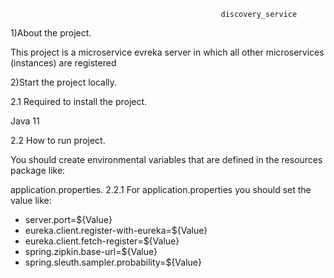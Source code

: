                                                    discovery_service
1)About the project.

This project is a microservice evreka server in which all other microservices (instances) are registered

2)Start the project locally.

2.1 Required to install the project.

Java 11

2.2 How to run project.

You should create environmental variables that are defined in the resources package like:

application.properties.
2.2.1 For application.properties you should set the value like:

* server.port=${Value}
* eureka.client.register-with-eureka=${Value}
* eureka.client.fetch-register=${Value}
* spring.zipkin.base-url=${Value}
* spring.sleuth.sampler.probability=${Value}
